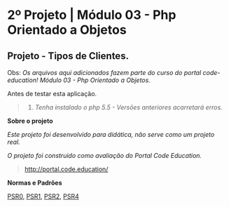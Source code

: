 2º Projeto | Módulo 03 - Php Orientado a Objetos
================================================

Projeto - Tipos de Clientes.
-------------------------------

Obs: *Os arquivos aqui adicionados fazem parte do curso do portal code-education! Módulo 03 - Php Orientado a Objetos.*

Antes de testar esta aplicação.

>1. *Tenha instalado o php 5.5 - Versões anteriores acarretará erros.*

**Sobre o projeto**

*Este projeto foi desenvolvido para didática, não serve como um projeto real.*

*O projeto foi construido como avaliação do Portal Code Education.*

>http://portal.code.education/

**Normas e Padrões**

<a href="http://www.php-fig.org/psr/psr-0/" title="psr0">PSR0</a>, <a href="http://www.php-fig.org/psr/psr-1/" title="psr1">PSR1</a>, <a href="http://www.php-fig.org/psr/psr-2/" title="psr2">PSR2</a>, <a href="http://www.php-fig.org/psr/psr-4/" title="psr4">PSR4</a>
